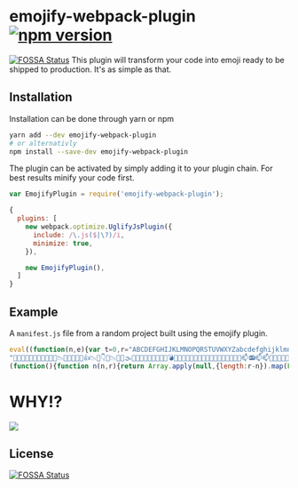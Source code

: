 # emojify-webpack-plugin [![npm version](https://img.shields.io/npm/v/emojify-webpack-plugin.svg)](https://www.npmjs.com/package/emojify-webpack-plugin)
[![FOSSA Status](https://app.fossa.io/api/projects/git%2Bgithub.com%2FMechazawa%2Femojify-webpack-plugin.svg?type=shield)](https://app.fossa.io/projects/git%2Bgithub.com%2FMechazawa%2Femojify-webpack-plugin?ref=badge_shield)
This plugin will transform your code into emoji ready to be shipped to production. It's as simple as that. 

## Installation
Installation can be done through yarn or npm
```sh
yarn add --dev emojify-webpack-plugin
# or alternativly
npm install --save-dev emojify-webpack-plugin
```

The plugin can be activated by simply adding it to your plugin chain. For best results minify your code first.

```js
var EmojifyPlugin = require('emojify-webpack-plugin');

{
  plugins: [
    new webpack.optimize.UglifyJsPlugin({
      include: /\.js($|\?)/i,
      minimize: true,
    }),

    new EmojifyPlugin(),
  ]
}
```

## Example
A `manifest.js` file from a random project built using the emojify plugin.

```js
eval((function(n,e){var t=0,r="ABCDEFGHIJKLMNOPQRSTUVWXYZabcdefghijklmnopqrstuvwxyz0123456789+/=".split("");return n=n.replace(/../g,function(n){var o=e.findIndex(function(e){return e===n}),u=r[(o-t)%r.length];return t=(t+3)%(e.length-r.length),u}),"undefined"!=typeof atob?decodeURIComponent(escape(atob(n))):new Buffer(n,"base64").toString("utf-8")})(
"👭😚🏹📙🎄🐞🏹👤😧🌳🙆📉🏥🚩📙🍿🎌👍📉🎐👇🚗📉👺🎰🌫🏏💽🌱🐜🚥😘💬😘🏏💣🐒😘💡🐇🏯🎠🚳🚀🍻🐂🎹🚰📯🎆📶🍨🍑📫📻📫📫🏬💉🐎🍟🍷👈🍣👣🍍📒📣📊🌮🐎🍗🐫🎢🐘👌🐼🚊😋📭🍯📲😹🎷👀😤🍈💯🌼💠💜🐅💇🐸🐅🚢😢😶🚐🚕🌺📦👰💊😿💠🍄🏨🏫🏁👃🎿🏡🌤🏎🐀🐨🐀🐣🌤📳🐮🐋🏤🏋🐥🍄📂🐀🏽🏋💅🚛👶📘🚖🙀🚑🎮🙂😳📟📵🚘🎮🏽🌦💫💝😗💮👨💮🚮📏🎪🌥🌸👁🙋💤🍖🎣📁🐐😒🍓💃🍓🤔🌷💙🎋🏊📙💗🍊💂🙎😧📑😚🎏🐬🍶👤🤓🌫🐚🐞🏓💾📥🙎🎏🎥🌫👛📉💽📅🐶👯🏀👺🏯🎨👆👾🐔🚳🚞💽😾🚣🍦📋🎆🎨🎆💣📫🚰😩🚒💧💉🍏💛🎆📕🏺🍍🍷📢🏟📕🌮👣👈🍡🍢🐎👈🌨🏟💀🐼🚯🚈🎞📭😹🏩🚄🏩😹🐺🚈🍈🍅👳🚈💠🚐🚠💥👰🌼🌼💜🎈👙🐕🌿🚕🐆🏁😥👐🐄💈🏁🌲🍝📌💄🎿🍺🏚🐮🐲💳🌪🏞🍲🍄💈💩🚖👔🏙🙀🎒🚛📚💸🍮📂🎮💅📟🚵📓🎵🎯👫👫💴👹🎯🍇🍭🌹📤🎦😜👨🏷🎼🏷😒🎦💆🎋📁🎊🎪📄🐙📏👢🎊🏒🌸📠📄🚩🐽🏥💘🙎👘👤🐧🤑🤒💔📉🐻🎱🌶🐶🌫🎏👤👯👍🙆👏🐈💦📨🎰🐒😘🚌📞🏸💢🎠🚍🏏🍦👏👺🍻📶🎃😘🙁🍽🍻🍐🚣😦🏻🏻📶💧🚳🍍📶💉📒🐫🐦🏺🎫👡🐎🎬🏟👝🏠🐌📊🎟🐎📊🌴📖🎇🐌🚔🐺🚄📆🍵👮🏠🙅📰📖🎤🍾😤🏩💶💠🎸📆🚐🍞💠🐸🏁💥🐸😛💄🐤🌬🐏💄🏚💄🏫🐄🎂🌲🎂😖💍🏡🐥👅🐛👔🏉🍲📡🏙🍱🚛🙀😖😖👋👿🍩👫🏔🍸💅🍰💺🚮🙀🚮🎵💌💺🙊📐🎁🏷🐩🌧🌧🎣🚮🏐🐐🌧🙈🍓💑🤔🎼📏😒👞🚃🏒💚😒📀🏒👢🎾🏢🍶📩🎄🐻🎾💼🏑🎌🙇🚙😧👯🐧👍🐯🐁🏓🚗📥📥📈🏂🚗🚙🎐👑📍🚍🐒🍥💦👺🎥😎🎨📞👆🏾💲🍦💡🎅😾📺🐑💛📶🏮👲🚅🍑📫🐑👝📫👡🐑💀👄🍳💨🚯🍨🚯💀🎟📊🎬💨🚊🙍👬🍠📰📢🍼🌼🚐👮🌼🏌😻🍗🙌🍈👙📗👳👰🍈📗👳😻🌬📃🚢😻🐕🎩😶🐳👐💯💠🌬🐨🏚📷👐💩🐣🌪👐🐲🐏📌📘🍲😴🐮🐏🐥🍂😖📡🍰🏎🍁🏪🌦📓💅🏞🏔🙀🚘💅🍭🍇👿📵👹🎺📟🎣💫🍔🎯🚘🙋📵🌧📵🎪🌥📟🏐😔🏍🎼🏍📏🐐🐵🍓🚪👁📔👁💹🎉🚪🐹🚩📑🍪😧🐬🌳💼🏹📉📹🙉👯🚌💪📜😟🐶📉🎌💦🐔🐬🐶🎥💡🏅🚧🎐💽🚌🚗💞🏏🐔📞📶👑🎠👑🍽🏮🍻📯🍻💛🏝👆📶📒🚒🍐💉💨🍽📯🚀💒🍟🚶😦🏟🌰🎫👒🏇🍉💧💉🌴🎬🍼👓🍗📊🍡🍧🎷👩🍢📰🚈🐼🍢🚈🎸📰🚓📃💜🚠📖🏁📃🌼🙅🎩🎈💶🍺🐄👃🐅🍛🐳🏨🐄🌪🐣💊😿🌬🌬🍂🌵🐮🌵💩🍜😓🐣🚑👅😓🙀💻🚇💻🚖🍤📂🚑💅👿📚👋🎮🏷👗🏽🚖🚘👧🎯🏔🎼🎯🚘🏔🌥👂🏆🍓🌧🏿😊📐🎼👨😊📄🐝🙋🙋🏍😒💤🎪👁😪🐱👚👁🐞😝🍪💪🤓🎾😚👦🙎🍫📥🐧💕😧🙎🎰🐶🙎👛😟📨🐯🐯🍿😽🏦🚧💾🚍🚧😽💾😯🏂🎐📈🍥💬📋🎆🚒🐂🏮🎨🐑💢📞💞🍨🎹🍳🎹🚅🚞🚞📶💉📒🍡🙍👣🚅🎬🐍🚶🏟🍧💀👒📊📲🙍👌🐘📖🏖🍵🏠🍵🍅📗🏌👮💿🙅🎞🍙💶😤🏩😤🎩🌬😢🎈👃🍞👙👷🌿🐨😼🎩👐💊🌬🐮🐅🏚💄🏫🚕🚚🌲📷🌿🏋🚤🍝🌤💅📳📌👗🐛🚇🏉🙀💅📘🍮👋💸🍁🙂👴🏆🍀👶💮📝🏪🍇🏪🎵🚮🐊🏔😳🍭💝📐🍖🚉🍓🏐😜🐢🎁🌧🌸🍎🏊🏐🐝🐐🌸🚜🐱🚜🐵🐪🎧📸🏢🤒📙🏘👱🍊🎲🎶🙇💗🎌💼💼📨🌫🤓📪💱🏅📥📥💪👺🌫😟📨👕👛👛😯🐷📈💡🚝📞🌭🏀💽📋🏝👥🏾💁👥🚍🚥😣😾🍍🎆📒💒😎📒🎫🍐🎅🍣💨💧🍳🍏🐌🏟📫🏠👈🏺🐫😋🌮💐🐺😋👓🏌🏌😋📆📣📖💿😢😹🏩🎞👳📛🎸🚈📇👳😢🚐🚕🍚🍛📃🐕😶🎈🐓💊👙🐕🐳🐏👖💊👖🍜🏡🍝🏋💳🐣🌲🐓🚇🏨🐮💩📘🏉📷📘🎭🐥🐥🏪🐊🍁😨🐩🐩🌻🍇🍰🎯👗🍀🙃🚫🎺📟🍸🎵👫😗💌🐢💆🤔📵😊💆🙄💴📔🌹🌸🏐🏐🌸🚜🍓🏒🙋🎪💑🐟📄💎🤓📹🎻🍪💖💼📩🍃🚴🎏🍌📥🐯📥👤🤑🏅🏦💔🌫🐯🎥😟👍💲👕🐶😘😟👑👺🚗💾🐂🐷👾🐖🏕🙁😾🐒🚷🍥🏮🚀🍽🏀🍐💞🐦🏕🍳🍟📎🏬🎆🐍🍏👄🚶😸😋🎫📫😸🐘🎫🏌💨💐🚂📻🐎👌🌴🐫👬📭🚯👌👒🎀🎳📰🎀📗🎞📲👮👰👀🍈📃🌽🚐💜🎸🐭🍈🐆💯🚤💯🍛🏁💊🍞🎩🎩🌪🐭📳🐨🐲😴🍂🍄📳🎂😖📘👔😓👔🎭🌻🏃🚑💸👗🌻🚵🐀👂🎒🚵📘💺🍩🍁🎭😗👧🚉🏔🎼🏆🍇📵🙄🙊🙊💑🙋🏿🎯🐾🏐🎣🙃😗🍴🤔💤💤🏒🙋🐪🍓🚬🍆📏🐱💗🏹🙉💘🙎🏘🍃🚴💪🐞🐧🍶👇💱🎰🐧🎐🚙👤🐈🏂🙆👍🏸👏📜🚗🎰🚥🌭👕😯💡🏓📼🏓🐇👑👺🏏📶🏯💲😯🏻🍦👥🚰🏭😾😾🍽😸🚳📯🚀🐫🐑🏭🎟🐎💨🍨👈🐫🍏😱👌👒📊🙌🍠🍵🙍🍡🏖👓👌🏌📗🚈🐺🍵😻📛🚓🚊🚄🚲💿🙅😻😼🎸💜🐅💥📱🐆📃🏚👷🐰🏡🐰😛👃🐏🌲👐💊🎿📌👐💊🏨😨🍄😓🏨🍱💍📳👗🏤💩🏙😨🍀📚🍁💸🍇👋🎭🏪🏔📡👫🍭🏆🍇🚵🎵📵🐊🎮💴🎦💮🎦💺🐢🚉🚉🎵🌸📵🤔🌥🚜🎪🏊🎋🐱🌸🐐🐾😲🍴🌷🍓💙👟👦📸🙎💖🏢👎🤑🏑💼📉🌱🚦🐜💾🙆👤📪🙆📴📪🍿🎏🚌📴🐔💽🚝🎰👺👯🙁🏅👍📈🚣🚍😘📶💞🏝👥💲🏾😩📼😾📒📋😎🏀📫🏭🎫🐑👝😣🐍🚰🍧🎅🍨🍧🚶💉🍡🍯🐘💉🍡😋📲👈🍢😋📖🏌🍹💿🎇🚯🌴📲🎸🏖🍈🎇🌼😤👳🎞💶📗👳😢💶🚠🚢😼💄💶🏧🐳🚕😿🐳🏨😴🐕🏁🌿🌪🍝🐓🍲👅🌪📌🏞👔📳🌲🍲📚🏋🐥👋💅🐉🏽🏋🍮🍁🐀📡🏔🙀🚵📘🐩👗🏆💸🚘🙂📟💸🙄📐🐩💮🙋💌🎁🎣🚜🌥🎪🎣📔👞🎦👼🍴😜🎁🍴💹🐵🎉👁🎧🎉🚪💘💗🎡🍘🍊🎌🚁🎌🍊🙎💼👦🤓🙆💪🚙💗📨💱🌫🎌👍📴👍🐖🏓🏦🚗👯😘👏👾🐒📞🎃🚥🍦🐇😯🐂🚀🚷😯🐂😩🎅📶🏭😩🍷🚟💁💉🍏🍽🏻🎅👝🍟🎫💉💐😠🍡📕🌴🍡🍣📕🍯📎💉🚈🍯🚯🚊👒👵🚊🎬🚄🏩🎷📆📃📦🍅🐆🎇🎩🍾🍙🚐👰🍈🏩💿🐭📃🏚🐅🌿🐡🐆💶🎂😌🚢🐄🍄🍝👃🐏🐋😴🏉👐🐲👅🍝🏎😨🍄🌪🍮📂🏞🏉🙀🙀🍲🍰😖🎮😑👿💌😳👴🍁🍭📐🏔🚉🐩🌧🚮🙃💮🌥👹💤🚫😜💴🌸💭🤔🚃🎁💑🐙😊🎁🎋👼🎋🐪😒🍆📁😏🎍📩📑💼💪🍃🙉👱📉📙🍌🐻🍶💔🎲💕📉🍿📙👤🏅🎰😟🐶🐖🐔🎰🎃🐒🎥🚌🏏😾👥",
(function(){function n(n,r){return Array.apply(null,{length:r-n}).map(Function.call,Number).map(function(r){return r+n})}var r,t,o,a,e=[].concat(n(127780,127891),n(127902,127984),n(127991,128253),n(128522,128591),n(128640,128696),n(129296,129301)).map(function(n){return String.fromCodePoint(n)}),u=1337;for(o=e.length;o;o--)a=1e4*Math.sin(u++),r=Math.floor((a-Math.floor(a))*o),t=e[o-1],e[o-1]=e[r],e[r]=t;return e})()))
```

# WHY!?
![](https://i.kinja-img.com/gawker-media/image/upload/s--s63D65iO--/c_scale,f_auto,fl_progressive,q_80,w_800/fio6nkh9rdtmio81zt9i.png)


## License
[![FOSSA Status](https://app.fossa.io/api/projects/git%2Bgithub.com%2FMechazawa%2Femojify-webpack-plugin.svg?type=large)](https://app.fossa.io/projects/git%2Bgithub.com%2FMechazawa%2Femojify-webpack-plugin?ref=badge_large)